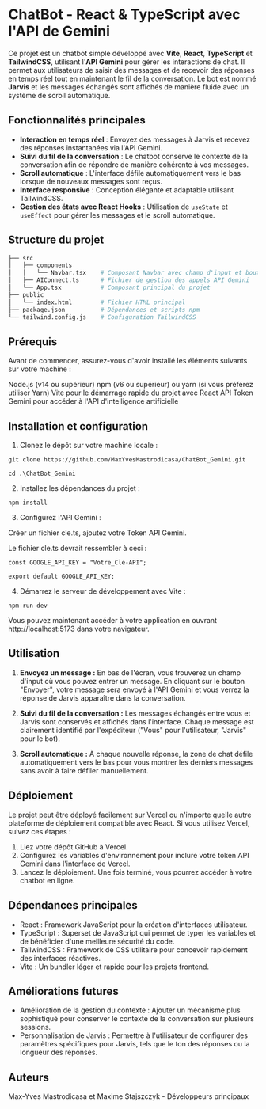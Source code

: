 # ChatBot - React & TypeScript avec l'API de Gemini

Ce projet est un chatbot simple développé avec **Vite**, **React**, **TypeScript** et **TailwindCSS**, utilisant l'**API Gemini** pour gérer les interactions de chat. Il permet aux utilisateurs de saisir des messages et de recevoir des réponses en temps réel tout en maintenant le fil de la conversation. Le bot est nommé **Jarvis** et les messages échangés sont affichés de manière fluide avec un système de scroll automatique.

## Fonctionnalités principales

- **Interaction en temps réel** : Envoyez des messages à Jarvis et recevez des réponses instantanées via l'API Gemini.
- **Suivi du fil de la conversation** : Le chatbot conserve le contexte de la conversation afin de répondre de manière cohérente à vos messages.
- **Scroll automatique** : L'interface défile automatiquement vers le bas lorsque de nouveaux messages sont reçus.
- **Interface responsive** : Conception élégante et adaptable utilisant TailwindCSS.
- **Gestion des états avec React Hooks** : Utilisation de `useState` et `useEffect` pour gérer les messages et le scroll automatique.

## Structure du projet

```bash
├── src
│   ├── components
│   │   └── Navbar.tsx    # Composant Navbar avec champ d'input et bouton
│   ├── AIConnect.ts      # Fichier de gestion des appels API Gemini
│   └── App.tsx           # Composant principal du projet
├── public
│   └── index.html        # Fichier HTML principal
├── package.json          # Dépendances et scripts npm
└── tailwind.config.js    # Configuration TailwindCSS
```

## Prérequis

Avant de commencer, assurez-vous d'avoir installé les éléments suivants sur votre machine :

Node.js (v14 ou supérieur)
npm (v6 ou supérieur) ou yarn (si vous préférez utiliser Yarn)
Vite pour le démarrage rapide du projet avec React
API Token Gemini pour accéder à l'API d'intelligence artificielle

## Installation et configuration

1. Clonez le dépôt sur votre machine locale :

```
git clone https://github.com/MaxYvesMastrodicasa/ChatBot_Gemini.git

cd .\ChatBot_Gemini
```

2. Installez les dépendances du projet :

```
npm install
```

3. Configurez l'API Gemini :

Créer un fichier cle.ts, ajoutez votre Token API Gemini.

Le fichier cle.ts devrait ressembler à ceci :

```
const GOOGLE_API_KEY = "Votre_Cle-API";

export default GOOGLE_API_KEY;
```

4. Démarrez le serveur de développement avec Vite :

```
npm run dev
```

Vous pouvez maintenant accéder à votre application en ouvrant http://localhost:5173 dans votre navigateur.

## Utilisation

1. **Envoyez un message :** En bas de l'écran, vous trouverez un champ d'input où vous pouvez entrer un message. En cliquant sur le bouton "Envoyer", votre message sera envoyé à l'API Gemini et vous verrez la réponse de Jarvis apparaître dans la conversation.

2. **Suivi du fil de la conversation :** Les messages échangés entre vous et Jarvis sont conservés et affichés dans l'interface. Chaque message est clairement identifié par l'expéditeur ("Vous" pour l'utilisateur, "Jarvis" pour le bot).

3. **Scroll automatique :** À chaque nouvelle réponse, la zone de chat défile automatiquement vers le bas pour vous montrer les derniers messages sans avoir à faire défiler manuellement.

## Déploiement

Le projet peut être déployé facilement sur Vercel ou n'importe quelle autre plateforme de déploiement compatible avec React. Si vous utilisez Vercel, suivez ces étapes :

1. Liez votre dépôt GitHub à Vercel.
2. Configurez les variables d'environnement pour inclure votre token API Gemini dans l'interface de Vercel.
3. Lancez le déploiement. Une fois terminé, vous pourrez accéder à votre chatbot en ligne.

## Dépendances principales

- React : Framework JavaScript pour la création d'interfaces utilisateur.
- TypeScript : Superset de JavaScript qui permet de typer les variables et de bénéficier d'une meilleure sécurité du code.
- TailwindCSS : Framework de CSS utilitaire pour concevoir rapidement des interfaces réactives.
- Vite : Un bundler léger et rapide pour les projets frontend.

## Améliorations futures

- Amélioration de la gestion du contexte : Ajouter un mécanisme plus sophistiqué pour conserver le contexte de la conversation sur plusieurs sessions.
- Personnalisation de Jarvis : Permettre à l'utilisateur de configurer des paramètres spécifiques pour Jarvis, tels que le ton des réponses ou la longueur des réponses.

## Auteurs

Max-Yves Mastrodicasa et Maxime Stajszczyk - Développeurs principaux
